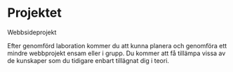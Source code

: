 Projektet
=========

Webbsideprojekt

Efter genomförd laboration kommer du att kunna planera och genomföra ett mindre webbprojekt ensam eller i grupp. Du kommer att få tillämpa vissa av de kunskaper som du tidigare enbart tillägnat dig i teori.
